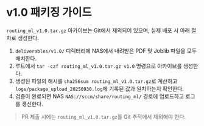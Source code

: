 # v1.0 패키징 가이드

`routing_ml_v1.0.tar.gz` 아카이브는 Git에서 제외되어 있으며, 실제 배포 시 아래 절차로 생성한다.

1. `deliverables/v1.0/` 디렉터리에 NAS에서 내려받은 PDF 및 Joblib 파일을 모두 배치한다.
2. 루트에서 `tar -czf routing_ml_v1.0.tar.gz v1.0` 명령으로 아카이브를 생성한다.
3. 생성된 파일의 해시를 `sha256sum routing_ml_v1.0.tar.gz`로 계산하고 `logs/package_upload_20250930.log`에 기록된 값과 일치하는지 확인한다.
4. 검증이 완료되면 NAS `NAS://sccm/share/routing_ml/` 경로에 업로드하고 로그를 갱신한다.

> PR 제출 시에는 `routing_ml_v1.0.tar.gz`를 Git 추적에서 제외해야 한다.
